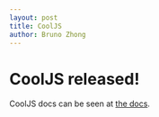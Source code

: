 ```yaml
---
layout: post
title: CoolJS
author: Bruno Zhong
---
```


# CoolJS released!

CoolJS docs can be seen at [the docs](/jekyll-page/docs/cooljs/). 
